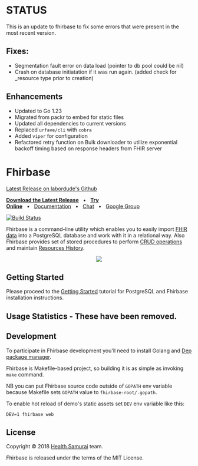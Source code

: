 # STATUS

This is an update to fhirbase to fix some errors that were present in the most
recent version.

## Fixes:

- Segmentation fault error on data load (pointer to db pool could be nil)
- Crash on database initiatation if it was run again. (added check for
  \_resource type prior to creation)

## Enhancements

- Updated to Go 1.23
- Migrated from packr to embed for static files
- Updated all dependencies to current versions
- Replaced `urfave/cli` with `cobra`
- Added `viper` for configuration
- Refactored retry function on Bulk downloader to utilize exponential backoff
  timing based on response headers from FHIR server

# Fhirbase

[Latest Release on labordude's Github](https://github.com/labordude/fhirbase/releases)

**[Download the Latest Release](https://github.com/fhirbase/fhirbase/releases/)**&nbsp;&nbsp;&nbsp;•&nbsp;&nbsp;&nbsp;**[Try Online](https://fbdemo.aidbox.app/)**&nbsp;&nbsp;&nbsp;•&nbsp;&nbsp;&nbsp;[Documentation](https://aidbox.gitbook.io/fhirbase/)&nbsp;&nbsp;&nbsp;•&nbsp;&nbsp;&nbsp;[Chat](https://chat.fhir.org/#narrow/stream/16-fhirbase)&nbsp;&nbsp;&nbsp;•&nbsp;&nbsp;&nbsp;[Google Group](https://groups.google.com/forum/#!forum/fhirbase)

[![Build Status](https://travis-ci.org/fhirbase/fhirbase.svg?branch=master)](https://travis-ci.org/fhirbase/fhirbase)

Fhirbase is a command-line utility which enables you to easily import
[FHIR data](https://www.hl7.org/fhir/) into a PostgreSQL database and work with
it in a relational way. Also Fhirbase provides set of stored procedures to
perform
[CRUD operations](https://en.wikipedia.org/wiki/Create,_read,_update_and_delete)
and maintain [Resources History](https://www.hl7.org/fhir/http.html#history).

<p align="center">
    <img src="https://cdn.rawgit.com/fhirbase/fhirbase/a6aff815/demo/asciicast.svg" />
</p>

## Getting Started

Please proceed to the
[Getting Started](https://fhirbase.aidbox.app/getting-started) tutorial for
PostgreSQL and Fhirbase installation instructions.

## Usage Statistics - These have been removed.

## Development

To participate in Fhirbase development you'll need to install Golang and
[Dep package manager](https://golang.github.io/dep/docs/installation.html).

Fhirbase is Makefile-based project, so building it is as simple as invoking
`make` command.

NB you can put Fhirbase source code outside of `GOPATH` env variable because
Makefile sets `GOPATH` value to `fhirbase-root/.gopath`.

To enable hot reload of demo's static assets set `DEV` env variable like this:

```
DEV=1 fhirbase web
```

## License

Copyright © 2018 [Health Samurai](https://www.health-samurai.io/) team.

Fhirbase is released under the terms of the MIT License.
